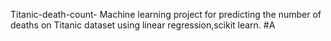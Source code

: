 Titanic-death-count-
Machine learning project for predicting the number of deaths on Titanic dataset using linear regression,scikit learn. 
#A
